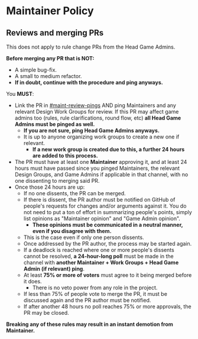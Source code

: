 ﻿# Maintainer Policy
## Reviews and merging PRs
This does not apply to rule change PRs from the Head Game Admins.

**Before merging any PR that is NOT:**
- A simple bug-fix.
- A small to medium refactor.
- **If in doubt, continue with the procedure and ping anyways.**

You **MUST**:
- Link the PR in [#maint-review-pings](https://discord.com/channels/310555209753690112/1258585578618884167) AND ping Maintainers and any relevant Design Work Groups for review.
If this PR may affect game admins too (rules, rule clarifications, round flow, etc) **all Head Game Admins must be pinged as well.**
  - **If you are not sure, ping Head Game Admins anyways.**
  - It is up to anyone organizing work groups to create a new one if relevant.
    - **If a new work group is created due to this, a further 24 hours are added to this process.**
- The PR must have at least one **Maintainer** approving it, and at least 24 hours must have passed since you pinged Maintainers, the relevant Design Groups, and Game Admins if applicable in that channel, with no one dissenting to merging said PR.
- Once those 24 hours are up:
  - If no one dissents, the PR can be merged.
  - If there is dissent, the PR author must be notified on GitHub of people's requests for changes and/or arguments against it. You do not need to put a ton of effort in summarizing people's points, simply list opinions as "Maintainer opinion" and "Game Admin opinion".
    - **These opinions must be communicated in a neutral manner, even if you disagree with them.**
  - This is the case even if only one person dissents.
  - Once addressed by the PR author, the process may be started again.
  - If a deadlock is reached where one or more people's dissents cannot be resolved, **a 24-hour-long poll** must be made in the channel with **another Maintainer + Work Groups + Head Game Admin (if relevant) ping**.
  - At least **75% or more of voters** must agree to it being merged before it does.
    - There is no veto power from any role in the project.
  - If less than 75% of people vote to merge the PR, it must be discussed again and the PR author must be notified.
  - If after another 48 hours no poll reaches 75% or more approvals, the PR may be closed.

**Breaking any of these rules may result in an instant demotion from Maintainer.**
